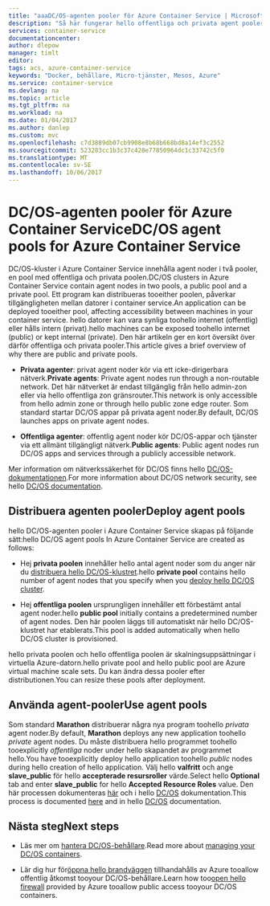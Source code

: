 ```yaml
---
title: "aaaDC/OS-agenten pooler för Azure Container Service | Microsoft Docs"
description: "Så här fungerar hello offentliga och privata agent pooler med ett Azure Container Service DC/OS-kluster"
services: container-service
documentationcenter: 
author: dlepow
manager: timlt
editor: 
tags: acs, azure-container-service
keywords: "Docker, behållare, Micro-tjänster, Mesos, Azure"
ms.service: container-service
ms.devlang: na
ms.topic: article
ms.tgt_pltfrm: na
ms.workload: na
ms.date: 01/04/2017
ms.author: danlep
ms.custom: mvc
ms.openlocfilehash: c7d3889db07cb9908e8b68b668bd8a14ef3c2552
ms.sourcegitcommit: 523283cc1b3c37c428e77850964dc1c33742c5f0
ms.translationtype: MT
ms.contentlocale: sv-SE
ms.lasthandoff: 10/06/2017
---
```

# <a name="dcos-agent-pools-for-azure-container-service"></a><span data-ttu-id="19414-104">DC/OS-agenten pooler för Azure Container Service</span><span class="sxs-lookup"><span data-stu-id="19414-104">DC/OS agent pools for Azure Container Service</span></span>
<span data-ttu-id="19414-105">DC/OS-kluster i Azure Container Service innehålla agent noder i två pooler, en pool med offentliga och privata poolen.</span><span class="sxs-lookup"><span data-stu-id="19414-105">DC/OS clusters in Azure Container Service contain agent nodes in two pools, a public pool and a private pool.</span></span> <span data-ttu-id="19414-106">Ett program kan distribueras tooeither poolen, påverkar tillgängligheten mellan datorer i container service.</span><span class="sxs-lookup"><span data-stu-id="19414-106">An application can be deployed tooeither pool, affecting accessibility between machines in your container service.</span></span> <span data-ttu-id="19414-107">hello datorer kan vara synliga toohello internet (offentlig) eller hålls intern (privat).</span><span class="sxs-lookup"><span data-stu-id="19414-107">hello machines can be exposed toohello internet (public) or kept internal (private).</span></span> <span data-ttu-id="19414-108">Den här artikeln ger en kort översikt över därför offentliga och privata pooler.</span><span class="sxs-lookup"><span data-stu-id="19414-108">This article gives a brief overview of why there are public and private pools.</span></span>


* <span data-ttu-id="19414-109">**Privata agenter**: privat agent noder kör via ett icke-dirigerbara nätverk.</span><span class="sxs-lookup"><span data-stu-id="19414-109">**Private agents**: Private agent nodes run through a non-routable network.</span></span> <span data-ttu-id="19414-110">Det här nätverket är endast tillgänglig från hello admin-zon eller via hello offentliga zon gränsrouter.</span><span class="sxs-lookup"><span data-stu-id="19414-110">This network is only accessible from hello admin zone or through hello public zone edge router.</span></span> <span data-ttu-id="19414-111">Som standard startar DC/OS appar på privata agent noder.</span><span class="sxs-lookup"><span data-stu-id="19414-111">By default, DC/OS launches apps on private agent nodes.</span></span> 

* <span data-ttu-id="19414-112">**Offentliga agenter**: offentlig agent noder kör DC/OS-appar och tjänster via ett allmänt tillgängligt nätverk.</span><span class="sxs-lookup"><span data-stu-id="19414-112">**Public agents**: Public agent nodes run DC/OS apps and services through a publicly accessible network.</span></span> 

<span data-ttu-id="19414-113">Mer information om nätverkssäkerhet för DC/OS finns hello [DC/OS-dokumentationen](https://dcos.io/docs/1.7/administration/securing-your-cluster/).</span><span class="sxs-lookup"><span data-stu-id="19414-113">For more information about DC/OS network security, see hello [DC/OS documentation](https://dcos.io/docs/1.7/administration/securing-your-cluster/).</span></span>

## <a name="deploy-agent-pools"></a><span data-ttu-id="19414-114">Distribuera agenten pooler</span><span class="sxs-lookup"><span data-stu-id="19414-114">Deploy agent pools</span></span>

<span data-ttu-id="19414-115">hello DC/OS-agenten pooler i Azure Container Service skapas på följande sätt:</span><span class="sxs-lookup"><span data-stu-id="19414-115">hello DC/OS agent pools In Azure Container Service are created as follows:</span></span>

* <span data-ttu-id="19414-116">Hej **privata poolen** innehåller hello antal agent noder som du anger när du [distribuera hello DC/OS-klustret](container-service-deployment.md).</span><span class="sxs-lookup"><span data-stu-id="19414-116">hello **private pool** contains hello number of agent nodes that you specify when you [deploy hello DC/OS cluster](container-service-deployment.md).</span></span> 

* <span data-ttu-id="19414-117">Hej **offentliga poolen** ursprungligen innehåller ett förbestämt antal agent noder.</span><span class="sxs-lookup"><span data-stu-id="19414-117">hello **public pool** initially contains a predetermined number of agent nodes.</span></span> <span data-ttu-id="19414-118">Den här poolen läggs till automatiskt när hello DC/OS-klustret har etablerats.</span><span class="sxs-lookup"><span data-stu-id="19414-118">This pool is added automatically when hello DC/OS cluster is provisioned.</span></span>

<span data-ttu-id="19414-119">hello privata poolen och hello offentliga poolen är skalningsuppsättningar i virtuella Azure-datorn.</span><span class="sxs-lookup"><span data-stu-id="19414-119">hello private pool and hello public pool are Azure virtual machine scale sets.</span></span> <span data-ttu-id="19414-120">Du kan ändra dessa pooler efter distributionen.</span><span class="sxs-lookup"><span data-stu-id="19414-120">You can resize these pools after deployment.</span></span>

## <a name="use-agent-pools"></a><span data-ttu-id="19414-121">Använda agent-pooler</span><span class="sxs-lookup"><span data-stu-id="19414-121">Use agent pools</span></span>
<span data-ttu-id="19414-122">Som standard **Marathon** distribuerar några nya program toohello *privata* agent noder.</span><span class="sxs-lookup"><span data-stu-id="19414-122">By default, **Marathon** deploys any new application toohello *private* agent nodes.</span></span> <span data-ttu-id="19414-123">Du måste distribuera hello programmet toohello tooexplicitly *offentliga* noder under hello skapandet av programmet hello.</span><span class="sxs-lookup"><span data-stu-id="19414-123">You have tooexplicitly deploy hello application toohello *public* nodes during hello creation of hello application.</span></span> <span data-ttu-id="19414-124">Välj hello **valfritt** och ange **slave_public** för hello **accepterade resursroller** värde.</span><span class="sxs-lookup"><span data-stu-id="19414-124">Select hello **Optional** tab and enter **slave_public** for hello **Accepted Resource Roles** value.</span></span> <span data-ttu-id="19414-125">Den här processen dokumenteras [här](container-service-mesos-marathon-ui.md#deploy-a-docker-formatted-container) och i hello [DC/OS](https://dcos.io/docs/1.7/administration/installing/custom/create-public-agent/) dokumentation.</span><span class="sxs-lookup"><span data-stu-id="19414-125">This process is documented [here](container-service-mesos-marathon-ui.md#deploy-a-docker-formatted-container) and in hello [DC/OS](https://dcos.io/docs/1.7/administration/installing/custom/create-public-agent/) documentation.</span></span>

## <a name="next-steps"></a><span data-ttu-id="19414-126">Nästa steg</span><span class="sxs-lookup"><span data-stu-id="19414-126">Next steps</span></span>
* <span data-ttu-id="19414-127">Läs mer om [hantera DC/OS-behållare](container-service-mesos-marathon-ui.md).</span><span class="sxs-lookup"><span data-stu-id="19414-127">Read more about [managing your DC/OS containers](container-service-mesos-marathon-ui.md).</span></span>

* <span data-ttu-id="19414-128">Lär dig hur för[öppna hello brandväggen](container-service-enable-public-access.md) tillhandahålls av Azure tooallow offentlig åtkomst tooyour DC/OS-behållare.</span><span class="sxs-lookup"><span data-stu-id="19414-128">Learn how too[open hello firewall](container-service-enable-public-access.md) provided by Azure tooallow public access tooyour DC/OS containers.</span></span>


